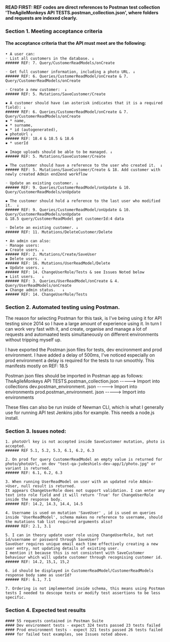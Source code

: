 #### READ FIRST: REF codes are direct references to Postman test collection 'TheAgileMonkeys API TESTS.postman_collection.json', where folders and requests are indexed clearly.

### Section 1. Meeting acceptance criteria

#### The acceptance criteria that the API must meet are the following:

	• A user can:
	◦ List all customers in the database. ↓
	###### REF: 7. Query/CustomerReadModels/onCreate

	◦ Get full customer information, including a photo URL. ↓
	###### REF: 6. Queries/CustomerReadModel/onCreate & 7. Query/CustomerReadModels/onCreate 

	◦ Create a new customer:  ↓
	###### REF: 5. Mutations/SaveCustomer/Create

	▪ A customer should have (an asterisk indicates that it is a required field): ↓
	###### REF: 6. Queries/CustomerReadModel/onCreate & 7. Query/CustomerReadModels/onCreate 
	▪ * name,
	▪ * surname,
	▪ * id (autogenerated),
	▪ photoUrl ↓
	###### REF: 18.4 & 18.5 & 18.6
	▪ * userId
  
	▪ Image uploads should be able to be managed. ↓
	###### REF: 5. Mutations/SaveCustomer/Create

	▪ The customer should have a reference to the user who created it.  ↓
	###### REF: 5. Mutations/SaveCustomer/Create & 18. Add customer with newly created Admin end2end workflow

	◦ Update an existing customer. ↓
	###### REF: 9. Queries/CustomerReadModel/onUpdate & 10. Query/CustomerReadModels/onUpdate

	▪ The customer should hold a reference to the last user who modified it.  ↓
	###### REF: 9. Queries/CustomerReadModel/onUpdate & 10. Query/CustomerReadModels/onUpdate 
	& 18.5 query/CustomerReadModel get customerId:4 data

	◦ Delete an existing customer. ↓
	###### REF: 11. Mutations/DeleteCustomer/Delete

	• An admin can also:   
	◦ Manage users:
	▪ Create users. ↓
	###### REF: 2. Mutations/Create/SaveUser
	▪ Delete users.  ↓
	###### REF: 16. Mutations/UserReadModel/Delete
	▪ Update users. ↓
	###### REF: 14. ChangeUserRole/Tests & see Issues Noted below
	▪ List users.   ↓
	###### REF: 3. Queries/UserReadModel/onCreate & 4. Query/UserReadModels/onCreate
	▪ Change admin status.   ↓
	###### REF: 14. ChangeUserRole/Tests


### Section 2. Automated testing using Postman.
The reason for selecting Postman for this task, is I've being using it for API testing since 2014 so I have a large amount of experience using  it. In turn I can work very fast with it, and create, organise and manage a lot of requests and automaated tests simultaneously on different environments without tripping myself up. 

I have exported the Postman json files for tests, dev encironment and prod environment. I have added a delay of 500ms, I've noticed especially on prod environment a delay is required for the tests to run smoothly. This manifests mostly on REF: 18.5

Postman json files should be imported in Postman app as follows:
TheAgileMonkeys API TESTS.postman_collection.json -----> Import into collections
dev.postman_environment. json -----> Import into environments
prod.postman_environment. json -----> Import into environments

These files can also be run inside of Newman CLI, which is what I generally use for running API test Jenkins jobs for example. This needs a node.js install.

### Section 3. Issues noted: 
	1. photoUrl key is not accepted inside SaveCustomer mutation, photo is accepted.
	###### REF 5.1, 5.2, 5.3, 6.1, 6.2, 6.3

	2. On prod for query CustomerReadModel an empty value is returned for photo/photoUrl, on dev "test-qa-judeshiels-dev-app/1/photo.jpg" or variant is returned. 
	###### REF: 6.1, 6.2, 6.3

	3. When running UserReadModel on user with an updated role Admin->User, null result is returned.
	It appears ChangeUserRole does not support validation. I can enter any text into role field and it will return 'True' for ChangeUserRole inside the response body. 
	###### REF: 14.2, 14.3, 14.4, 14.5

	4. Username is used on mutation 'SaveUser' , id is used on queries inside 'UserReadModel', schema makes no reference to username, should the mutations tab list required arguments also?
	###### REF: 2.1, 3.1

	5. I can in theory update user role using ChangeUserRole, but not id/username or password through SaveUser? 
	SaveUser requires unique email each time effectively creating a new user entry, not updating details of existing user. 
	I mention it because this is not consistent with SaveCustomer behaviour which will update customer through recognising customer id.
	###### REF: 14.2, 15,1, 15,2

	6. id should be displayed in CustomerReadModel/CustomerReadModels response body same as userId?
	###### REF: 6.1, 7.1

	7. Ordering is not implemented inside schema, this means using Postman tests I needed to descope tests or modify test assertions to be less specific.

### Section 4. Expected test results
	#### 55 requests contained in Postman Suite
	#### Dev environment tests - expect 324 tests passed 23 tests failed 
	#### Prod environment tests - expect 321 tests passed 26 tests failed
	#### for failed test examples, see Issues noted above.
